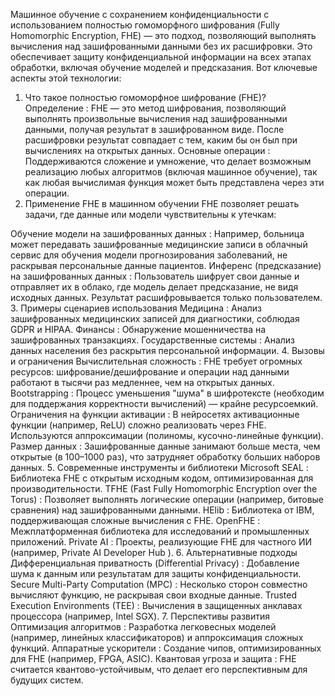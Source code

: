 Машинное обучение с сохранением конфиденциальности с использованием полностью гомоморфного шифрования (Fully Homomorphic Encryption, FHE) — это подход, позволяющий выполнять вычисления над зашифрованными данными без их расшифровки. Это обеспечивает защиту конфиденциальной информации на всех этапах обработки, включая обучение моделей и предсказания. Вот ключевые аспекты этой технологии:

1. Что такое полностью гомоморфное шифрование (FHE)?
Определение : FHE — это метод шифрования, позволяющий выполнять произвольные вычисления над зашифрованными данными, получая результат в зашифрованном виде. После расшифровки результат совпадает с тем, каким бы он был при вычислениях на открытых данных.
Основные операции : Поддерживаются сложение и умножение, что делает возможным реализацию любых алгоритмов (включая машинное обучение), так как любая вычислимая функция может быть представлена через эти операции.
2. Применение FHE в машинном обучении
FHE позволяет решать задачи, где данные или модели чувствительны к утечкам:

Обучение модели на зашифрованных данных :
Например, больница может передавать зашифрованные медицинские записи в облачный сервис для обучения модели прогнозирования заболеваний, не раскрывая персональные данные пациентов.
Инференс (предсказание) на зашифрованных данных :
Пользователь шифрует свои данные и отправляет их в облако, где модель делает предсказание, не видя исходных данных. Результат расшифровывается только пользователем.
3. Примеры сценариев использования
Медицина : Анализ зашифрованных медицинских записей для диагностики, соблюдая GDPR и HIPAA.
Финансы : Обнаружение мошенничества на зашифрованных транзакциях.
Государственные системы : Анализ данных населения без раскрытия персональной информации.
4. Вызовы и ограничения
Вычислительная сложность :
FHE требует огромных ресурсов: шифрование/дешифрование и операции над данными работают в тысячи раз медленнее, чем на открытых данных.
Bootstrapping : Процесс уменьшения "шума" в шифротексте (необходим для поддержания корректности вычислений) — крайне ресурсоемкий.
Ограничения на функции активации :
В нейросетях активационные функции (например, ReLU) сложно реализовать через FHE. Используются аппроксимации (полиномы, кусочно-линейные функции).
Размер данных :
Зашифрованные данные занимают больше места, чем открытые (в 100–1000 раз), что затрудняет обработку больших наборов данных.
5. Современные инструменты и библиотеки
Microsoft SEAL : Библиотека FHE с открытым исходным кодом, оптимизированная для производительности.
TFHE (Fast Fully Homomorphic Encryption over the Torus) : Позволяет выполнять логические операции (например, битовые сравнения) над зашифрованными данными.
HElib : Библиотека от IBM, поддерживающая сложные вычисления с FHE.
OpenFHE : Межплатформенная библиотека для исследований и промышленных приложений.
Private AI : Проекты, реализующие FHE для частного ИИ (например, Private AI Developer Hub ).
6. Альтернативные подходы
Дифференциальная приватность (Differential Privacy) : Добавление шума к данным или результатам для защиты конфиденциальности.
Secure Multi-Party Computation (MPC) : Несколько сторон совместно вычисляют функцию, не раскрывая свои входные данные.
Trusted Execution Environments (TEE) : Вычисления в защищенных анклавах процессора (например, Intel SGX).
7. Перспективы развития
Оптимизация алгоритмов : Разработка легковесных моделей (например, линейных классификаторов) и аппроксимация сложных функций.
Аппаратные ускорители : Создание чипов, оптимизированных для FHE (например, FPGA, ASIC).
Квантовая угроза и защита : FHE считается квантово-устойчивым, что делает его перспективным для будущих систем.
